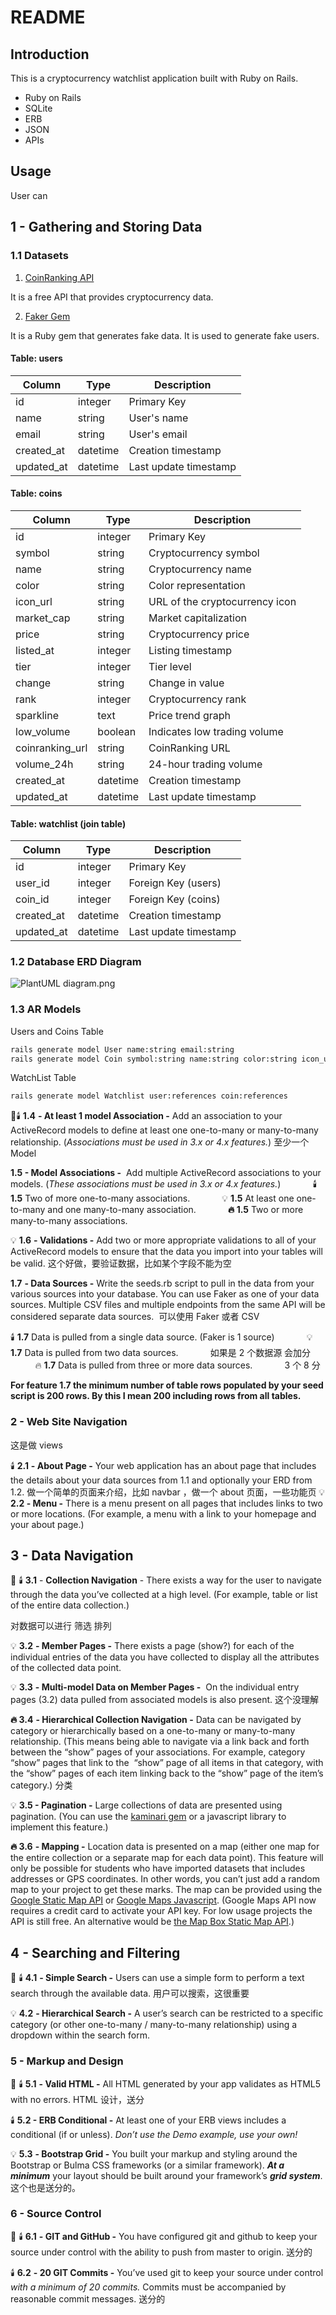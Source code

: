 # README

## Introduction

This is a cryptocurrency watchlist application built with Ruby on Rails.

- Ruby on Rails
- SQLite
- ERB
- JSON
- APIs

## Usage

User can

## 1 - Gathering and Storing Data

### 1.1 Datasets

1. [CoinRanking API](https://api.coinranking.com/v2/coins)

It is a free API that provides cryptocurrency data.

2. [Faker Gem](https://github.com/faker-ruby/faker)

It is a Ruby gem that generates fake data. It is used to generate fake users.

#### Table: users

| Column     | Type     | Description           |
| ---------- | -------- | --------------------- |
| id         | integer  | Primary Key           |
| name       | string   | User's name           |
| email      | string   | User's email          |
| created_at | datetime | Creation timestamp    |
| updated_at | datetime | Last update timestamp |

#### Table: coins

| Column          | Type     | Description                    |
| --------------- | -------- | ------------------------------ |
| id              | integer  | Primary Key                    |
| symbol          | string   | Cryptocurrency symbol          |
| name            | string   | Cryptocurrency name            |
| color           | string   | Color representation           |
| icon_url        | string   | URL of the cryptocurrency icon |
| market_cap      | string   | Market capitalization          |
| price           | string   | Cryptocurrency price           |
| listed_at       | integer  | Listing timestamp              |
| tier            | integer  | Tier level                     |
| change          | string   | Change in value                |
| rank            | integer  | Cryptocurrency rank            |
| sparkline       | text     | Price trend graph              |
| low_volume      | boolean  | Indicates low trading volume   |
| coinranking_url | string   | CoinRanking URL                |
| volume_24h      | string   | 24-hour trading volume         |
| created_at      | datetime | Creation timestamp             |
| updated_at      | datetime | Last update timestamp          |

#### Table: watchlist (join table)

| Column     | Type     | Description           |
| ---------- | -------- | --------------------- |
| id         | integer  | Primary Key           |
| user_id    | integer  | Foreign Key (users)   |
| coin_id    | integer  | Foreign Key (coins)   |
| created_at | datetime | Creation timestamp    |
| updated_at | datetime | Last update timestamp |

### 1.2 Database ERD Diagram

![PlantUML diagram.png](https://s2.loli.net/2023/06/29/HG2x9D3VEfiFrWC.png)

### 1.3 AR Models

Users and Coins Table

```bash
rails generate model User name:string email:string
rails generate model Coin symbol:string name:string color:string icon_url:string market_cap:string price:string listed_at:integer tier:integer change:string rank:integer sparkline:text low_volume:boolean coinranking_url:string volume_24h:string
```

WatchList Table

```bash
rails generate model Watchlist user:references coin:references
```

**🌟**🕯️ **1.4** **- At least 1 model Association -** Add an association to your ActiveRecord models to define at least one one-to-many or many-to-many relationship. (_Associations must be used in 3.x or 4.x features._)
至少一个 Model

**1.5 - Model Associations -**  Add multiple ActiveRecord associations to your models. (_These associations must be used in 3.x or 4.x features._)
            🕯️ **1.5** Two of more one-to-many associations.
            💡 **1.5** At least one one-to-many and one many-to-many association.
            **🔥 1.5** Two or more many-to-many associations.

💡 **1.6** **- Validations -** Add two or more appropriate validations to all of your ActiveRecord models to ensure that the data you import into your tables will be valid.
这个好做，要验证数据，比如某个字段不能为空

**1.7** **- Data Sources -** Write the seeds.rb script to pull in the data from your various sources into your database. You can use Faker as one of your data sources. Multiple CSV files and multiple endpoints from the same API will be considered separate data sources. 
可以使用 Faker 或者 CSV

🕯️ **1.7** Data is pulled from a single data source. (Faker is 1 source)
            💡 **1.7** Data is pulled from two data sources.
            如果是 2 个数据源 会加分
            🔥 **1.7** Data is pulled from three or more data sources.
            3 个 8 分

**For feature 1.7 the minimum number of table rows populated by your seed script is 200 rows. By this I mean 200 including rows from all tables.**

### 2 - Web Site Navigation

这是做 views

🕯️ **2.1** **- About Page -** Your web application has an about page that includes the details about your data sources from 1.1 and optionally your ERD from 1.2.
做一个简单的页面来介绍，比如 navbar ，做一个 about 页面，一些功能页
💡 **2.2 - Menu -** There is a menu present on all pages that includes links to two or more locations. (For example, a menu with a link to your homepage and your about page.)

## 3 - Data Navigation

**🌟** 🕯️ **3.1** - **Collection Navigation** - There exists a way for the user to navigate through the data you’ve collected at a high level. (For example, table or list of the entire data collection.)

对数据可以进行 筛选 排列

💡 **3.2** **- Member Pages -** There exists a page (show?) for each of the individual entries of the data you have collected to display all the attributes of the collected data point.

💡 **3.3** **- Multi-model Data on Member Pages -**  On the individual entry pages (3.2) data pulled from associated models is also present.
这个没理解

**🔥 3.4** **- Hierarchical Collection Navigation -** Data can be navigated by category or hierarchically based on a one-to-many or many-to-many relationship. (This means being able to navigate via a link back and forth between the “show” pages of your associations. For example, category “show” pages that link to the  “show” page of all items in that category, with the “show” pages of each item linking back to the “show” page of the item’s category.)
分类

💡 **3.5 - Pagination -** Large collections of data are presented using pagination. (You can use the [kaminari gem](https://github.com/kaminari/kaminari) or a javascript library to implement this feature.)

**🔥 3.6** **- Mapping -** Location data is presented on a map (either one map for the entire collection or a separate map for each data point). This feature will only be possible for students who have imported datasets that includes addresses or GPS coordinates. In other words, you can’t just add a random map to your project to get these marks. The map can be provided using the [Google Static Map API](https://developers.google.com/maps/documentation/static-maps/) or [Google Maps Javascript](https://www.driftingruby.com/episodes/plotting-points-on-a-map-from-scratch). (Google Maps API now requires a credit card to activate your API key. For low usage projects the API is still free. An alternative would be [the Map Box Static Map API](https://docs.mapbox.com/api/maps/#static).)

## 4 - Searching and Filtering

**🌟** 🕯️ **4.1** **- Simple Search -** Users can use a simple form to perform a text search through the available data.
用户可以搜索，这很重要

💡 **4.2** **- Hierarchical Search -** A user’s search can be restricted to a specific category (or other one-to-many / many-to-many relationship) using a dropdown within the search form.

### 5 - Markup and Design

**🌟** 🕯️ **5.1** **- Valid HTML -** All HTML generated by your app validates as HTML5 with no errors.
HTML 设计，送分

🕯️ **5.2 - ERB Conditional -** At least one of your ERB views includes a conditional (if or unless). _Don’t use the Demo example, use your own!_

💡 **5.3** **- Bootstrap Grid -** You built your markup and styling around the Bootstrap or Bulma CSS frameworks (or a similar framework). **_At a minimum_** your layout should be built around your framework’s **_grid system_**.
这个也是送分的。

### 6 - Source Control

**🌟** 🕯️ **6.1** **- GIT and GitHub -** You have configured git and github to keep your source under control with the ability to push from master to origin.
送分的

🕯️ **6.2** **- 20 GIT Commits -** You’ve used git to keep your source under control _with a minimum of 20 commits._ Commits must be accompanied by reasonable commit messages.
送分的
